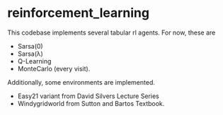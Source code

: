 # reinforcement_learning

This codebase implements several tabular rl agents. For now, these are

* Sarsa(0)
* Sarsa(λ)
* Q-Learning  
* MonteCarlo  (every visit).

Additionally, some environments are implemented.

* Easy21 variant from David Silvers Lecture Series
* Windygridworld from Sutton and Bartos Textbook.
